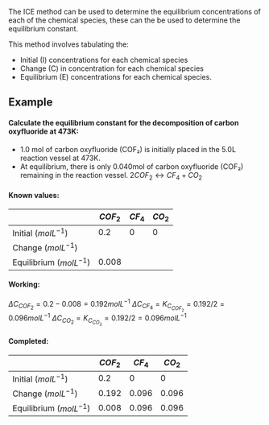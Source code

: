 The ICE method can be used to determine the equilibrium concentrations of each of the chemical species, these can the be used to determine the equilibrium constant.

This method involves tabulating the:
- Initial (I) concentrations for each chemical species
- Change (C) in concentration for each chemical species
- Equilibrium (E) concentrations for each chemical species.

## Example
#### Calculate the equilibrium constant for the decomposition of carbon oxyfluoride at 473K:
- 1.0 mol of carbon oxyfluoride (COF₂) is initially placed in the 5.0L reaction vessel at 473K.
- At equilibrium, there is only 0.040mol of carbon oxyfluoride (COF₂) remaining in the reaction vessel. $2COF_2 \leftrightarrow CF_4 + CO_2$

#### Known values:
| | $COF_2$ | $CF_4$ | $CO_2$ |
| --- | --- | --- | --- |
| Initial ($molL^{-1}$) | 0.2 | 0 | 0 |
| Change ($molL^{-1}$) | | | |
| Equilibrium ($molL^{-1}$) | 0.008 | | |

#### Working:
$\Delta C_{COF_2} = 0.2-0.008 = 0.192 molL^{-1}$
$\Delta C_{CF_4} = K_{C_{COF_2}} = 0.192/2 = 0.096 molL^{-1}$
$\Delta C_{CO_2} = K_{C_{CO_2}} = 0.192/2 = 0.096 molL^{-1}$ 

#### Completed:
| | $COF_2$ | $CF_4$ | $CO_2$ |
| --- | --- | --- | --- |
| Initial ($molL^{-1}$) | 0.2 | 0 | 0 |
| Change ($molL^{-1}$) | 0.192 | 0.096 | 0.096 |
| Equilibrium ($molL^{-1}$) | 0.008 | 0.096 | 0.096 |
